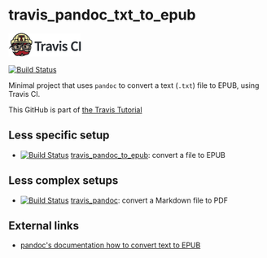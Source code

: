 # travis_pandoc_txt_to_epub

[![Travis CI logo](TravisCI.png)](https://travis-ci.org)

[![Build Status](https://travis-ci.org/richelbilderbeek/travis_pandoc_txt_to_epub.svg?branch=master)](https://travis-ci.org/richelbilderbeek/travis_pandoc_txt_to_epub)

Minimal project that uses `pandoc` to convert a text (`.txt`) file to EPUB, using Travis CI.

This GitHub is part of [the Travis Tutorial](https://github.com/richelbilderbeek/travis_tutorial)

## Less specific setup

 * [![Build Status](https://travis-ci.org/richelbilderbeek/travis_pandoc_to_epub.svg?branch=master)](https://travis-ci.org/richelbilderbeek/travis_pandoc_to_epub) [travis_pandoc_to_epub](https://github.com/richelbilderbeek/travis_pandoc_to_epub): convert a file to EPUB

## Less complex setups

 * [![Build Status](https://travis-ci.org/richelbilderbeek/travis_pandoc.svg?branch=master)](https://travis-ci.org/richelbilderbeek/travis_pandoc) [travis_pandoc](https://github.com/richelbilderbeek/travis_pandoc): convert a Markdown file to PDF

## External links

 * [pandoc's documentation how to convert text to EPUB](http://pandoc.org/epub.html)
